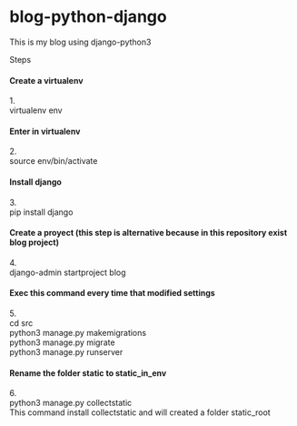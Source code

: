 # blog-python-django
This is my blog using django-python3

Steps

<h4>Create a virtualenv</h4>
1.</br> virtualenv env

<h4>Enter in virtualenv</h4>
2.</br> source env/bin/activate

<h4>Install django</h4>
3.</br> pip install django

<h4>Create a proyect (this step is alternative because in this repository exist blog project)</h4>
4.</br> django-admin startproject blog

<h4>Exec this command every time that modified settings</h4>
5. </br>
    cd src</br>
    python3 manage.py makemigrations</br>
    python3 manage.py migrate</br>
    python3 manage.py runserver</br>

<h4>Rename the folder static to static_in_env</h4>
6. </br>
python3 manage.py collectstatic</br>
This command install collectstatic and will created a folder static_root
